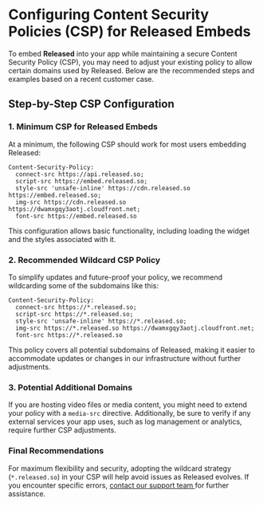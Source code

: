 # Configuring Content Security Policies (CSP) for Released Embeds

To embed **Released** into your app while maintaining a secure Content Security Policy (CSP), you may need to adjust your existing policy to allow certain domains used by Released. Below are the recommended steps and examples based on a recent customer case.

## **Step-by-Step CSP Configuration**

### **1. Minimum CSP for Released Embeds**

At a minimum, the following CSP should work for most users embedding Released:

```
Content-Security-Policy: 
  connect-src https://api.released.so; 
  script-src https://embed.released.so; 
  style-src 'unsafe-inline' https://cdn.released.so https://embed.released.so; 
  img-src https://cdn.released.so https://dwamxgqy3aotj.cloudfront.net; 
  font-src https://embed.released.so
```

This configuration allows basic functionality, including loading the widget and the styles associated with it.

### **2. Recommended Wildcard CSP Policy**

To simplify updates and future-proof your policy, we recommend wildcarding some of the subdomains like this:

```
Content-Security-Policy: 
  connect-src https://*.released.so; 
  script-src https://*.released.so; 
  style-src 'unsafe-inline' https://*.released.so; 
  img-src https://*.released.so https://dwamxgqy3aotj.cloudfront.net; 
  font-src https://*.released.so
```

This policy covers all potential subdomains of Released, making it easier to accommodate updates or changes in our infrastructure without further adjustments.

### **3. Potential Additional Domains**

If you are hosting video files or media content, you might need to extend your policy with a `media-src` directive. Additionally, be sure to verify if any external services your app uses, such as log management or analytics, require further CSP adjustments.

### **Final Recommendations**

For maximum flexibility and security, adopting the wildcard strategy (`*.released.so`) in your CSP will help avoid issues as Released evolves. If you encounter specific errors, [contact our support team ](https://released.so/support)for further assistance.
